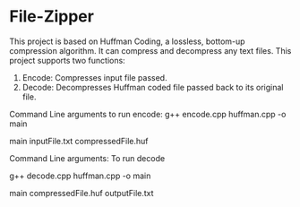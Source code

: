 # File-Zipper
This project is based on Huffman Coding, a lossless, bottom-up compression algorithm. It can compress and decompress any text files. 
This project supports two functions: 
1) Encode: Compresses input file passed. 
2) Decode: Decompresses Huffman coded file passed back to its original file.

Command Line arguments to run encode:
g++ encode.cpp huffman.cpp -o main

main inputFile.txt compressedFile.huf

Command Line arguments: To run decode

g++ decode.cpp huffman.cpp -o main

main compressedFile.huf outputFile.txt

